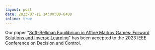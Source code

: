 ```yaml
---
layout: post
date: 2023-07-11 14:00:00-0400
inline: true
---
```


Our paper "[Soft-Bellman Equilibrium in Affine Markov Games: Forward Solutions and Inverse Learning](https://arxiv.org/abs/2304.00163)" has been accepted to the 2023 IEEE Conference on Decision and Control. 

